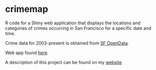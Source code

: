 # crimemap
R code for a Shiny web application that displays the locations and categories of crimes occurring in San Francisco for a specific date and time.

Crime data for 2003-present is obtained from [SF OpenData](https://data.sfgov.org/).

Web app found [here](https://kcschuster.shinyapps.io/crimemap/).

A description of this project can be found on my [website](https://sites.google.com/site/kelseycschuster/independent-projects/SF-crime-visualization).
